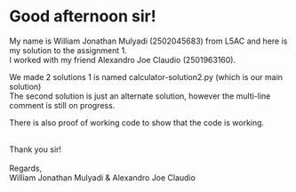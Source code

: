 <h1>Good afternoon sir!</h1>

My name is William Jonathan Mulyadi (2502045683) from L5AC and here is my solution to the assignment 1. <br>
I worked with my friend Alexandro Joe Claudio (2501963160).<br>

<nr>
We made 2 solutions 1 is named calculator-solution2.py (which is our main solution) <br>
The second solution is just an alternate solution, however the multi-line comment is still on progress.<br>

There is also proof of working code to show that the code is working.<br>


<br>
Thank you sir!<br>
<br>
Regards, <br>
William Jonathan Mulyadi & Alexandro Joe Claudio<br>
